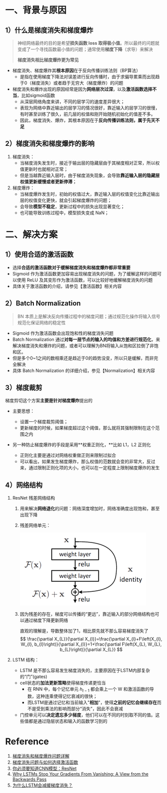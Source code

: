 # 一、背景与原因

## 1）什么是梯度消失和梯度爆炸

> 神经网络最终的目的是希望**损失函数 loss 取得极小值**。所以最终的问题就变成了一个寻找函数最小值的问题；通常使用**梯度下降**（求导）来解决
>
> **梯度消失相比梯度爆炸更为常见**

- 梯度消失、梯度爆炸其**根本原因**在于反向传播训练法则（BP算法）
  - 是指在使用梯度下降法对误差进行反向传播时，由于求偏导累乘而出现趋于0（梯度消失）或者趋于无穷大（梯度爆炸）的问题
- 梯度消失和爆炸出现的原因经常是因为**网络层次过深**，以及**激活函数选择不当**，比如sigmoid函数
  - 从深层网络角度来讲，不同的层学习的速度差异很大；
  - 表现为网络中靠近输出的层学习的情况很好，靠近输入的层学习的很慢，有时甚至训练了很久，前几层的权值和刚开始随机初始化的值差不多。
  - 因此，梯度消失、爆炸，其根本原因在于**反向传播训练法则，属于先天不足**



## 2）梯度消失和梯度爆炸的影响

1. 梯度消失：
   - 当梯度消失发生时，接近于输出层的隐藏层由于其梯度相对正常，所以权值更新时也就相对正常；
   - 但是当越靠近输入层时，由于梯度消失现象，会导致**靠近输入层的隐藏层权值更新缓慢或者更新停滞**；
2. 梯度爆炸：
   - 当梯度爆炸发生时，初始的权值过大，靠近输入层的权值变化比靠近输出层的权值变化更快，就会引起梯度爆炸的问题；
   - 会导致**模型不稳定**，更新过程中的损失出现显著变化；
   - 也可能导致训练过程中，模型损失变成 NaN；

# 二、解决方案

## 1）使用合适的激活函数

- 选择**合适的激活函数对于缓解梯度消失和梯度爆炸都非常重要**
- Sigmoid 作为激活函数更加容易出现梯度消失的问题，为了缓解这样的问题可以使用 ReLU 及其变形作为激活函数，可以比较好地缓解梯度消失的问题
- 具体关于激活函数的介绍，请参见【激活函数】相关内容



## 2）Batch Normalization

> BN 本质上是解决反向传播过程中的梯度问题；通过规范化操作将输入信号规范化保证网络的稳定性

- Sigmoid 作为激活函数会出现饱和性的梯度消失问题
- Batch Normalization 通过**对每一层节点的输入的均值和方差进行规范化**，来解决梯度消失和爆炸的问题，或者可以理解为BN将输入从饱和区拉倒了非饱和区。
- 但是多个0~1之间的数相乘还是趋近于0的趋势没变，所以只是缓解，而非完全解决
- 具体 Batch Normalization 的详细介绍，参见【Normalization】相关内容



## 3）梯度裁剪

梯度剪切这个方案**主要是针对梯度爆炸**提出的

- 主要思想：
  - 设置一个梯度裁剪阈值；
  - 更新梯度的时候，如果梯度超过这个阈值，那么就将其强制限制在这个范围之内

- 另一种防止梯度爆炸的手段是采用**权重正则化，**比如 L1，L2 正则化
  - 正则化主要是通过对网络权重做正则来限制过拟合
  - 可以看出，如果发生梯度爆炸，那么权值的范数就会变的非常大，反过来，通过限制正则化项的大小，也可以在一定程度上限制梯度爆炸的发生



## 4）网络结构

1. ResNet 残差网络结构

   1. 用来解决**网络退化**的问题：网络深度增加时，网络准确度出现饱和，甚至出现下降

   2. 残差网络单元：

      ![](imgs/grad1.png)

   3. 因为残差的存在，梯度可以传播的“更远”，靠近输入的部分网络结构也可以通过梯度下降更新网络

      直观的理解是，导数整体加了1，相比原先就不那么容易梯度消失了
      $$
      \frac{\partial X_{L}}{\partial X_{l}}=\frac{\partial X_{l}+F\left(X_{l}, W_{l}, b_{l}\right)}{\partial X_{l}}=1+\frac{\partial F\left(X_{L}, W_{L}, b_{L}\right)}{\partial X_{L}}
      $$

2. LSTM 结构：

   - LSTM 是不那么容易发生梯度消失的，主要原因在于LSTM内部复杂的“门”(gates)
   - cell状态的**加法更新策略**使得梯度传递更恰当
     - 在 RNN 中，每个记忆单元 $h_{t-1}$ 都会乘上一个 W 和激活函数的导数，这种连乘使得记忆衰减的很快；
     - 而LSTM是通过记忆和当前输入"**相加**"，使得**之前的记忆会继续存在**而不是受到乘法的影响而部分“消失”，因此不会衰减
   - 门控单元可以**决定遗忘多少梯度**，他们可以在不同的时刻取不同的值。这些值都是通过隐层状态和输入的函数学习到的



# Reference

1. [梯度消失和梯度爆炸问题详解](https://www.jianshu.com/p/3f35e555d5ba)
2. [梯度消失问题与如何选择激活函数](https://www.jianshu.com/p/c663542f56fe)
3. [你必须要知道CNN模型：ResNet](https://zhuanlan.zhihu.com/p/31852747)
4. [Why LSTMs Stop Your Gradients From Vanishing: A View from the Backwards Pass](https://weberna.github.io/blog/2017/11/15/LSTM-Vanishing-Gradients.html)
5. [为什么LSTM会减缓梯度消失？](https://zhuanlan.zhihu.com/p/109519044)